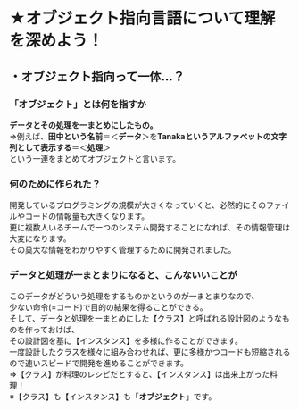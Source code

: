 # **★オブジェクト指向言語**について理解を深めよう！
## ・オブジェクト指向って一体...？
### 「オブジェクト」とは何を指すか
**データとその処理を一まとめにしたもの。**    
⇒例えば、**田中という名前**＝＜**データ**＞を**Tanakaというアルファベットの文字列として表示する**＝＜**処理**＞    
という一連をまとめてオブジェクトと言います。 
### 何のために作られた？
開発しているプログラミングの規模が大きくなっていくと、必然的にそのファイルやコードの情報量も大きくなります。  
更に複数人いるチームで一つのシステム開発することになれば、その情報管理は大変になります。  
その莫大な情報をわかりやすく管理するために開発されました。
### データと処理が一まとまりになると、こんないいことが
このデータがどういう処理をするものかというのが一まとまりなので、   
少ない命令(=コード)で目的の結果を得ることができる。   
そして、データと処理を一まとめにした【クラス】と呼ばれる設計図のようなものを作っておけば、   
その設計図を基に【インスタンス】を多様に作ることができます。   
一度設計したクラスを様々に組み合わせれば、更に多様かつコードも短縮されるので速いスピードで開発を進めることができます。    
⇒【クラス】が料理のレシピだとすると、【インスタンス】は出来上がった料理！    
※【クラス】も【インスタンス】も「**オブジェクト**」です。
